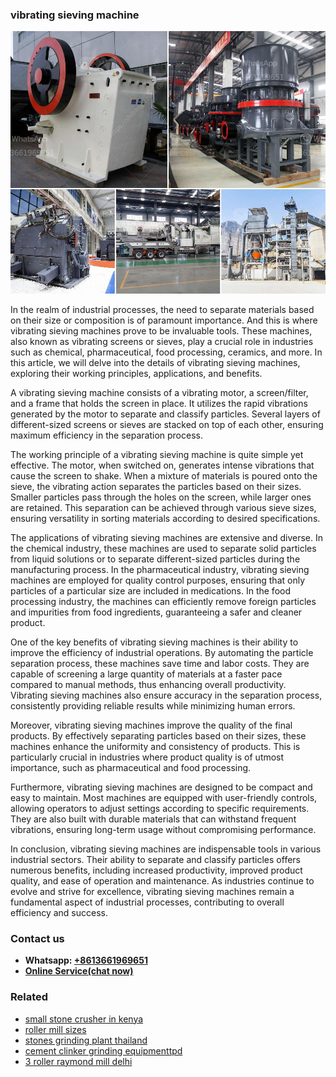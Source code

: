 <h3>vibrating sieving machine</h3><img src='1708309057.jpg' alt=''><p>In the realm of industrial processes, the need to separate materials based on their size or composition is of paramount importance. And this is where vibrating sieving machines prove to be invaluable tools. These machines, also known as vibrating screens or sieves, play a crucial role in industries such as chemical, pharmaceutical, food processing, ceramics, and more. In this article, we will delve into the details of vibrating sieving machines, exploring their working principles, applications, and benefits.</p><p>A vibrating sieving machine consists of a vibrating motor, a screen/filter, and a frame that holds the screen in place. It utilizes the rapid vibrations generated by the motor to separate and classify particles. Several layers of different-sized screens or sieves are stacked on top of each other, ensuring maximum efficiency in the separation process.</p><p>The working principle of a vibrating sieving machine is quite simple yet effective. The motor, when switched on, generates intense vibrations that cause the screen to shake. When a mixture of materials is poured onto the sieve, the vibrating action separates the particles based on their sizes. Smaller particles pass through the holes on the screen, while larger ones are retained. This separation can be achieved through various sieve sizes, ensuring versatility in sorting materials according to desired specifications.</p><p>The applications of vibrating sieving machines are extensive and diverse. In the chemical industry, these machines are used to separate solid particles from liquid solutions or to separate different-sized particles during the manufacturing process. In the pharmaceutical industry, vibrating sieving machines are employed for quality control purposes, ensuring that only particles of a particular size are included in medications. In the food processing industry, the machines can efficiently remove foreign particles and impurities from food ingredients, guaranteeing a safer and cleaner product.</p><p>One of the key benefits of vibrating sieving machines is their ability to improve the efficiency of industrial operations. By automating the particle separation process, these machines save time and labor costs. They are capable of screening a large quantity of materials at a faster pace compared to manual methods, thus enhancing overall productivity. Vibrating sieving machines also ensure accuracy in the separation process, consistently providing reliable results while minimizing human errors.</p><p>Moreover, vibrating sieving machines improve the quality of the final products. By effectively separating particles based on their sizes, these machines enhance the uniformity and consistency of products. This is particularly crucial in industries where product quality is of utmost importance, such as pharmaceutical and food processing.</p><p>Furthermore, vibrating sieving machines are designed to be compact and easy to maintain. Most machines are equipped with user-friendly controls, allowing operators to adjust settings according to specific requirements. They are also built with durable materials that can withstand frequent vibrations, ensuring long-term usage without compromising performance.</p><p>In conclusion, vibrating sieving machines are indispensable tools in various industrial sectors. Their ability to separate and classify particles offers numerous benefits, including increased productivity, improved product quality, and ease of operation and maintenance. As industries continue to evolve and strive for excellence, vibrating sieving machines remain a fundamental aspect of industrial processes, contributing to overall efficiency and success.</p><h3>Contact us</h3><ul><li><strong>Whatsapp:&nbsp;<a href="https://wa.me/8613661969651">+8613661969651</a></strong></li><li><a href="https://swt.shibang-china.com/?git&amp;zhl&amp;vibrating sieving machine"><strong>Online Service(chat now)</strong></a></li></ul><h3>Related</h3><ul><li><a href='small stone crusher in kenya.md'>small stone crusher in kenya</a></li><li><a href='roller mill sizes.md'>roller mill sizes</a></li><li><a href='stones grinding plant thailand.md'>stones grinding plant thailand</a></li><li><a href='cement clinker grinding equipmenttpd.md'>cement clinker grinding equipmenttpd</a></li><li><a href='3 roller raymond mill delhi.md'>3 roller raymond mill delhi</a></li></ul>